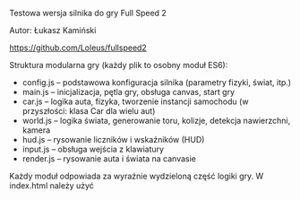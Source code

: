 Testowa wersja silnika do gry Full Speed 2

Autor: Łukasz Kamiński

https://github.com/Loleus/fullspeed2

Struktura modularna gry (każdy plik to osobny moduł ES6):
- config.js – podstawowa konfiguracja silnika (parametry fizyki, świat, itp.)
- main.js – inicjalizacja, pętla gry, obsługa canvas, start gry
- car.js – logika auta, fizyka, tworzenie instancji samochodu (w przyszłości: klasa Car dla wielu aut)
- world.js – logika świata, generowanie toru, kolizje, detekcja nawierzchni, kamera
- hud.js – rysowanie liczników i wskaźników (HUD)
- input.js – obsługa wejścia z klawiatury
- render.js – rysowanie auta i świata na canvasie

Każdy moduł odpowiada za wyraźnie wydzieloną część logiki gry.
W index.html należy użyć <script type="module">.
https://loleus.github.io/fullspeed2/
Wersja modularna ułatwia rozbudowę silnika (np. wiele aut, AI, multiplayer, różne konfiguracje pojazdów).
